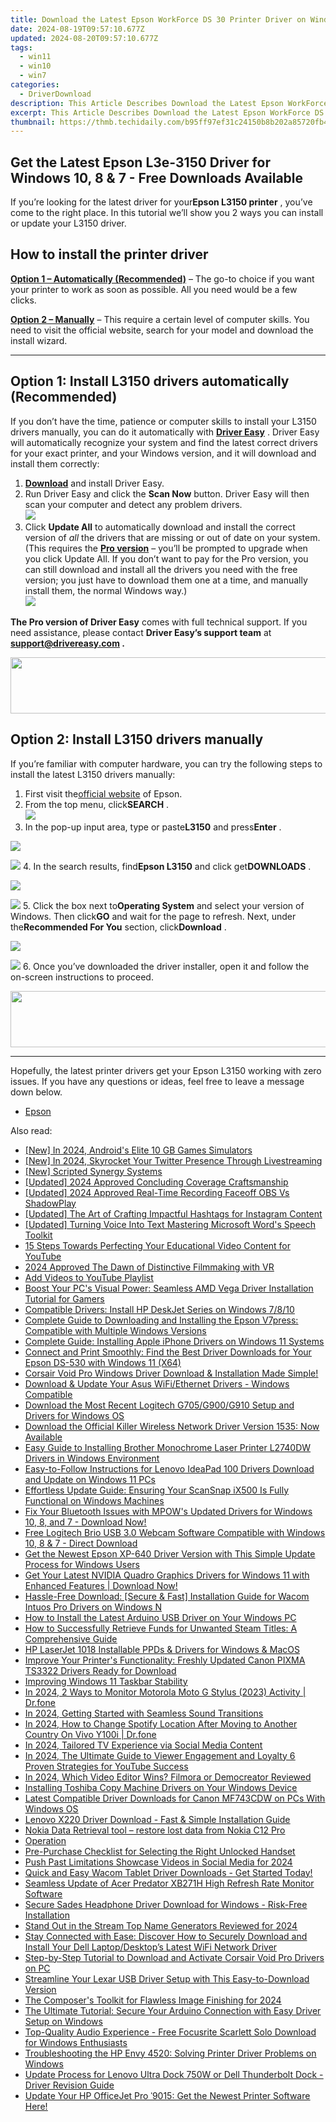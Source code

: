 ```yaml
---
title: Download the Latest Epson WorkForce DS 30 Printer Driver on Windows 11, 8 & 7
date: 2024-08-19T09:57:10.677Z
updated: 2024-08-20T09:57:10.677Z
tags:
  - win11
  - win10
  - win7
categories:
  - DriverDownload
description: This Article Describes Download the Latest Epson WorkForce DS 30 Printer Driver on Windows 11, 8 & 7
excerpt: This Article Describes Download the Latest Epson WorkForce DS 30 Printer Driver on Windows 11, 8 & 7
thumbnail: https://thmb.techidaily.com/b95ff97ef31c24150b8b202a85720fb4906b9c98a9f5fb5115fa67b8c7b12e76.jpg
---
```


## Get the Latest Epson L3e-3150 Driver for Windows 10, 8 & 7 - Free Downloads Available

If you’re looking for the latest driver for your**Epson L3150 printer** , you’ve come to the right place. In this tutorial we’ll show you 2 ways you can install or update your L3150 driver.

## How to install the printer driver

**[Option 1 – Automatically (Recommended)](https://www.drivereasy.com/knowledge/epson-l3150-driver-download-update-windows-10-8-7/#option1)**  – The go-to choice if you want your printer to work as soon as possible. All you need would be a few clicks.

[**Option 2 – Manually**](https://tools.techidaily.com/drivereasy/download/) – This require a certain level of computer skills. You need to visit the official website, search for your model and download the install wizard.

---

## Option 1: Install L3150 drivers automatically (Recommended)

 If you don’t have the time, patience or computer skills to install your L3150 drivers manually, you can do it automatically with **[Driver Easy](https://tools.techidaily.com/drivereasy/download/)**  . Driver Easy will automatically recognize your system and find the latest correct drivers for your exact printer, and your Windows version, and it will download and install them correctly:

1. **[Download](https://tools.techidaily.com/drivereasy/download/)**  and install Driver Easy.
2. Run Driver Easy and click the **Scan Now** button. Driver Easy will then scan your computer and detect any problem drivers.  
![](https://images.drivereasy.com/wp-content/uploads/2020/08/Scan-now.jpg)
3. Click **Update All** to automatically download and install the correct version of _all_ the drivers that are missing or out of date on your system.  
 (This requires the **[Pro version](https://tools.techidaily.com/drivereasy/download/)**  – you’ll be prompted to upgrade when you click Update All. If you don’t want to pay for the Pro version, you can still download and install all the drivers you need with the free version; you just have to download them one at a time, and manually install them, the normal Windows way.)  
![](https://images.drivereasy.com/wp-content/uploads/2020/12/de-update-l3150.jpg)

**The Pro version of Driver Easy** comes with full technical support. If you need assistance, please contact **Driver Easy’s support team** at **[support@drivereasy.com](https://tools.techidaily.com/drivereasy/download/) .**

<!-- affiliate ads begin -->
<a href="https://vapordna.pxf.io/c/5597632/1494880/17238" target="_top" id="1494880"><img src="//a.impactradius-go.com/display-ad/17238-1494880" border="0" alt="" width="728" height="90"/></a><img height="0" width="0" src="https://imp.pxf.io/i/5597632/1494880/17238" style="position:absolute;visibility:hidden;" border="0" />
<!-- affiliate ads end -->
## Option 2: Install L3150 drivers manually

 If you’re familiar with computer hardware, you can try the following steps to install the latest L3150 drivers manually:

1. First visit the[official website](https://epson.com.jm/) of Epson.
2. From the top menu, click**SEARCH** .  
![](https://images.drivereasy.com/wp-content/uploads/2020/12/epson-l3110-driver-manually-1.jpg)
3. In the pop-up input area, type or paste**L3150** and press**Enter** .  
<!-- affiliate ads begin -->
<a href="https://secure.2checkout.com/order/checkout.php?PRODS=33729450&QTY=1&AFFILIATE=108875&CART=1"><img src="https://secure.avangate.com/images/merchant/7f687767ccf20fcea1c9dc4a5adc2326/Digisigner_banner_728_x_90_color_version.png" border="0"></a>
<!-- affiliate ads end -->
![](https://images.drivereasy.com/wp-content/uploads/2020/12/epson-l3150-driver-manually-2.jpg)
4. In the search results, find**Epson L3150** and click get**DOWNLOADS** .  
<!-- affiliate ads begin -->
<a href="https://shop.mondly.com/affiliate.php?ACCOUNT=ATISTUDI&AFFILIATE=108875&PATH=https%3A%2F%2Fwww.mondly.com%3FAFFILIATE%3D108875%26RESOURCE%3D%2BGeneral%2B970x90%2B"><img src="https://secure.avangate.com/images/merchant/69c418c33ec2e1a4267fa9bb77fa1428/general-970x90.gif" border="0"></a>
<!-- affiliate ads end -->
![](https://images.drivereasy.com/wp-content/uploads/2020/12/epson-l3150-driver-manually-3.jpg)
5. Click the box next to**Operating System** and select your version of Windows. Then click**GO** and wait for the page to refresh. Next, under the**Recommended For You** section, click**Download** .  
<!-- affiliate ads begin -->
<a href="https://store.massmailsoftware.com/order/checkout.php?PRODS=1300375&QTY=1&AFFILIATE=108875&CART=1"><img src="https://secure.avangate.com/images/merchant/dc87c13749315c7217cdc4ac692e704c/banera_for_partners-15_%281%29.jpg" border="0"></a>
<!-- affiliate ads end -->
![](https://images.drivereasy.com/wp-content/uploads/2020/12/epson-l3150-driver-manually-4.jpg)
6. Once you’ve downloaded the driver installer, open it and follow the on-screen instructions to proceed.
<!-- affiliate ads begin -->
<a href="https://natural-cycles.sjv.io/c/5597632/2072200/17885" target="_top" id="2072200"><img src="//a.impactradius-go.com/display-ad/17885-2072200" border="0" alt="" width="728" height="90"/></a><img height="0" width="0" src="https://imp.pxf.io/i/5597632/2072200/17885" style="position:absolute;visibility:hidden;" border="0" />
<!-- affiliate ads end -->

---

 Hopefully, the latest printer drivers get your Epson L3150 working with zero issues. If you have any questions or ideas, feel free to leave a message down below.

* [Epson](https://tools.techidaily.com/drivereasy/download/)

<ins class="adsbygoogle"
     style="display:block"
     data-ad-format="autorelaxed"
     data-ad-client="ca-pub-7571918770474297"
     data-ad-slot="1223367746"></ins>



<ins class="adsbygoogle"
     style="display:block"
     data-ad-client="ca-pub-7571918770474297"
     data-ad-slot="8358498916"
     data-ad-format="auto"
     data-full-width-responsive="true"></ins>

<span class="atpl-alsoreadstyle">Also read:</span>
<div><ul>
<li><a href="https://visual-screen-recording.techidaily.com/new-in-2024-androids-elite-10-gb-games-simulators/"><u>[New] In 2024, Android's Elite 10 GB Games Simulators</u></a></li>
<li><a href="https://twitter-videos.techidaily.com/new-in-2024-skyrocket-your-twitter-presence-through-livestreaming/"><u>[New] In 2024, Skyrocket Your Twitter Presence Through Livestreaming</u></a></li>
<li><a href="https://extra-approaches.techidaily.com/new-scripted-synergy-systems/"><u>[New] Scripted Synergy Systems</u></a></li>
<li><a href="https://facebook-video-footage.techidaily.com/updated-2024-approved-concluding-coverage-craftsmanship/"><u>[Updated] 2024 Approved  Concluding Coverage Craftsmanship</u></a></li>
<li><a href="https://remote-screen-capture.techidaily.com/updated-2024-approved-real-time-recording-faceoff-obs-vs-shadowplay/"><u>[Updated] 2024 Approved  Real-Time Recording Faceoff  OBS Vs ShadowPlay</u></a></li>
<li><a href="https://instagram-video-recordings.techidaily.com/updated-the-art-of-crafting-impactful-hashtags-for-instagram-content/"><u>[Updated] The Art of Crafting Impactful Hashtags for Instagram Content</u></a></li>
<li><a href="https://some-guidance.techidaily.com/updated-turning-voice-into-text-mastering-microsoft-words-speech-toolkit/"><u>[Updated] Turning Voice Into Text  Mastering Microsoft Word's Speech Toolkit</u></a></li>
<li><a href="https://youtube-video-recordings.techidaily.com/15-steps-towards-perfecting-your-educational-video-content-for-youtube/"><u>15 Steps Towards Perfecting Your Educational Video Content for YouTube</u></a></li>
<li><a href="https://some-skills.techidaily.com/2024-approved-the-dawn-of-distinctive-filmmaking-with-vr/"><u>2024 Approved  The Dawn of Distinctive Filmmaking with VR</u></a></li>
<li><a href="https://extra-resources.techidaily.com/add-videos-to-youtube-playlist/"><u>Add Videos to YouTube Playlist</u></a></li>
<li><a href="https://win-dash.techidaily.com/boost-your-pcs-visual-power-seamless-amd-vega-driver-installation-tutorial-for-gamers/"><u>Boost Your PC's Visual Power: Seamless AMD Vega Driver Installation Tutorial for Gamers</u></a></li>
<li><a href="https://win-dash.techidaily.com/compatible-drivers-install-hp-deskjet-series-on-windows-7810/"><u>Compatible Drivers: Install HP DeskJet Series on Windows 7/8/10</u></a></li>
<li><a href="https://win-dash.techidaily.com/complete-guide-to-downloading-and-installing-the-epson-v7press-compatible-with-multiple-windows-versions/"><u>Complete Guide to Downloading and Installing the Epson V7press: Compatible with Multiple Windows Versions</u></a></li>
<li><a href="https://win-dash.techidaily.com/complete-guide-installing-apple-iphone-drivers-on-windows-11-systems/"><u>Complete Guide: Installing Apple iPhone Drivers on Windows 11 Systems</u></a></li>
<li><a href="https://win-dash.techidaily.com/connect-and-print-smoothly-find-the-best-driver-downloads-for-your-epson-ds-530-with-windows-11-x64/"><u>Connect and Print Smoothly: Find the Best Driver Downloads for Your Epson DS-530 with Windows 11 (X64)</u></a></li>
<li><a href="https://win-dash.techidaily.com/1722972482843-corsair-void-pro-windows-driver-download-and-installation-made-simple/"><u>Corsair Void Pro Windows Driver Download & Installation Made Simple!</u></a></li>
<li><a href="https://win-dash.techidaily.com/download-and-update-your-asus-wifiethernet-drivers-windows-compatible/"><u>Download & Update Your Asus WiFi/Ethernet Drivers - Windows Compatible</u></a></li>
<li><a href="https://win-dash.techidaily.com/download-the-most-recent-logitech-g705g900g910-setup-and-drivers-for-windows-os/"><u>Download the Most Recent Logitech G705/G900/G910 Setup and Drivers for Windows OS</u></a></li>
<li><a href="https://win-dash.techidaily.com/download-the-official-killer-wireless-network-driver-version-1535-now-available/"><u>Download the Official Killer Wireless Network Driver Version 1535: Now Available</u></a></li>
<li><a href="https://win-dash.techidaily.com/easy-guide-to-installing-brother-monochrome-laser-printer-l2740dw-drivers-in-windows-environment/"><u>Easy Guide to Installing Brother Monochrome Laser Printer L2740DW Drivers in Windows Environment</u></a></li>
<li><a href="https://win-dash.techidaily.com/easy-to-follow-instructions-for-lenovo-ideapad-100-drivers-download-and-update-on-windows-11-pcs/"><u>Easy-to-Follow Instructions for Lenovo IdeaPad 100 Drivers Download and Update on Windows 11 PCs</u></a></li>
<li><a href="https://win-dash.techidaily.com/effortless-update-guide-ensuring-your-scansnap-ix500-is-fully-functional-on-windows-machines/"><u>Effortless Update Guide: Ensuring Your ScanSnap iX500 Is Fully Functional on Windows Machines</u></a></li>
<li><a href="https://win-dash.techidaily.com/1722962172023-fix-your-bluetooth-issues-with-mpows-updated-drivers-for-windows-10-8-and-7-download-now/"><u>Fix Your Bluetooth Issues with MPOW's Updated Drivers for Windows 10, 8, and 7 - Download Now!</u></a></li>
<li><a href="https://win-dash.techidaily.com/free-logitech-brio-usb-30-webcam-software-compatible-with-windows-10-8-and-7-direct-download/"><u>Free Logitech Brio USB 3.0 Webcam Software Compatible with Windows 10, 8 & 7 - Direct Download</u></a></li>
<li><a href="https://win-dash.techidaily.com/get-the-newest-epson-xp-640-driver-version-with-this-simple-update-process-for-windows-users/"><u>Get the Newest Epson XP-640 Driver Version with This Simple Update Process for Windows Users</u></a></li>
<li><a href="https://win-dash.techidaily.com/1722974073270-get-your-latest-nvidia-quadro-graphics-drivers-for-windows-11-with-enhanced-features-download-now/"><u>Get Your Latest NVIDIA Quadro Graphics Drivers for Windows 11 with Enhanced Features | Download Now!</u></a></li>
<li><a href="https://win-dash.techidaily.com/hassle-free-download-secure-and-fast-installation-guide-for-wacom-intuos-pro-drivers-on-windows-n/"><u>Hassle-Free Download: [Secure & Fast] Installation Guide for Wacom Intuos Pro Drivers on Windows N</u></a></li>
<li><a href="https://win-dash.techidaily.com/how-to-install-the-latest-arduino-usb-driver-on-your-windows-pc/"><u>How to Install the Latest Arduino USB Driver on Your Windows PC</u></a></li>
<li><a href="https://technical-tips.techidaily.com/how-to-successfully-retrieve-funds-for-unwanted-steam-titles-a-comprehensive-guide/"><u>How to Successfully Retrieve Funds for Unwanted Steam Titles: A Comprehensive Guide</u></a></li>
<li><a href="https://win-dash.techidaily.com/hp-laserjet-1018-installable-ppds-and-drivers-for-windows-and-macos/"><u>HP LaserJet 1018 Installable PPDs & Drivers for Windows & MacOS</u></a></li>
<li><a href="https://win-dash.techidaily.com/improve-your-printers-functionality-freshly-updated-canon-pixma-ts3322-drivers-ready-for-download/"><u>Improve Your Printer's Functionality: Freshly Updated Canon PIXMA TS3322 Drivers Ready for Download</u></a></li>
<li><a href="https://win11-tips.techidaily.com/improving-windows-11-taskbar-stability/"><u>Improving Windows 11 Taskbar Stability</u></a></li>
<li><a href="https://android-location-track.techidaily.com/in-2024-2-ways-to-monitor-motorola-moto-g-stylus-2023-activity-drfone-by-drfone-virtual-android/"><u>In 2024, 2 Ways to Monitor Motorola Moto G Stylus (2023) Activity | Dr.fone</u></a></li>
<li><a href="https://some-knowledge.techidaily.com/in-2024-getting-started-with-seamless-sound-transitions/"><u>In 2024, Getting Started with Seamless Sound Transitions</u></a></li>
<li><a href="https://review-topics.techidaily.com/in-2024-how-to-change-spotify-location-after-moving-to-another-country-on-vivo-y100i-drfone-by-drfone-virtual-android/"><u>In 2024, How to Change Spotify Location After Moving to Another Country On Vivo Y100i | Dr.fone</u></a></li>
<li><a href="https://facebook-clips.techidaily.com/in-2024-tailored-tv-experience-via-social-media-content/"><u>In 2024, Tailored TV Experience via Social Media Content</u></a></li>
<li><a href="https://youtube-help.techidaily.com/in-2024-the-ultimate-guide-to-viewer-engagement-and-loyalty-6-proven-strategies-for-youtube-success/"><u>In 2024, The Ultimate Guide to Viewer Engagement and Loyalty  6 Proven Strategies for YouTube Success</u></a></li>
<li><a href="https://digital-screen-recording.techidaily.com/in-2024-which-video-editor-wins-filmora-or-democreator-reviewed/"><u>In 2024, Which Video Editor Wins? Filmora or Democreator Reviewed</u></a></li>
<li><a href="https://win-dash.techidaily.com/installing-toshiba-copy-machine-drivers-on-your-windows-device/"><u>Installing Toshiba Copy Machine Drivers on Your Windows Device</u></a></li>
<li><a href="https://win-dash.techidaily.com/latest-compatible-driver-downloads-for-canon-mf743cdw-on-pcs-with-windows-os/"><u>Latest Compatible Driver Downloads for Canon MF743CDW on PCs With Windows OS</u></a></li>
<li><a href="https://win-dash.techidaily.com/lenovo-x220-driver-download-fast-and-simple-installation-guide/"><u>Lenovo X220 Driver Download - Fast & Simple Installation Guide</u></a></li>
<li><a href="https://review-topics.techidaily.com/nokia-data-retrieval-tool-restore-lost-data-from-nokia-c12-pro-by-fonelab-android-recover-data/"><u>Nokia Data Retrieval tool – restore lost data from Nokia C12 Pro</u></a></li>
<li><a href="https://win-dash.techidaily.com/operation/"><u>Operation</u></a></li>
<li><a href="https://buynow-info.techidaily.com/pre-purchase-checklist-for-selecting-the-right-unlocked-handset/"><u>Pre-Purchase Checklist for Selecting the Right Unlocked Handset</u></a></li>
<li><a href="https://facebook-video-content.techidaily.com/push-past-limitations-showcase-videos-in-social-media-for-2024/"><u>Push Past Limitations  Showcase Videos in Social Media for 2024</u></a></li>
<li><a href="https://win-dash.techidaily.com/1722974766104-quick-and-easy-wacom-tablet-driver-downloads-get-started-today/"><u>Quick and Easy Wacom Tablet Driver Downloads - Get Started Today!</u></a></li>
<li><a href="https://win-dash.techidaily.com/seamless-update-of-acer-predator-xb271h-high-refresh-rate-monitor-software/"><u>Seamless Update of Acer Predator XB271H High Refresh Rate Monitor Software</u></a></li>
<li><a href="https://win-dash.techidaily.com/secure-sades-headphone-driver-download-for-windows-risk-free-installation/"><u>Secure Sades Headphone Driver Download for Windows - Risk-Free Installation</u></a></li>
<li><a href="https://facebook-video-share.techidaily.com/stand-out-in-the-stream-top-name-generators-reviewed-for-2024/"><u>Stand Out in the Stream  Top Name Generators Reviewed for 2024</u></a></li>
<li><a href="https://win-dash.techidaily.com/stay-connected-with-ease-discover-how-to-securely-download-and-install-your-dell-laptopdesktops-latest-wifi-network-driver/"><u>Stay Connected with Ease: Discover How to Securely Download and Install Your Dell Laptop/Desktop’s Latest WiFi Network Driver</u></a></li>
<li><a href="https://win-dash.techidaily.com/1722977109270-step-by-step-tutorial-to-download-and-activate-corsair-void-pro-drivers-on-pc/"><u>Step-by-Step Tutorial to Download and Activate Corsair Void Pro Drivers on PC</u></a></li>
<li><a href="https://win-dash.techidaily.com/streamline-your-lexar-usb-driver-setup-with-this-easy-to-download-version/"><u>Streamline Your Lexar USB Driver Setup with This Easy-to-Download Version</u></a></li>
<li><a href="https://some-guidance.techidaily.com/the-composers-toolkit-for-flawless-image-finishing-for-2024/"><u>The Composer's Toolkit for Flawless Image Finishing for 2024</u></a></li>
<li><a href="https://win-dash.techidaily.com/the-ultimate-tutorial-secure-your-arduino-connection-with-easy-driver-setup-on-windows/"><u>The Ultimate Tutorial: Secure Your Arduino Connection with Easy Driver Setup on Windows</u></a></li>
<li><a href="https://win-dash.techidaily.com/top-quality-audio-experience-free-focusrite-scarlett-solo-download-for-windows-enthusiasts/"><u>Top-Quality Audio Experience - Free Focusrite Scarlett Solo Download for Windows Enthusiasts</u></a></li>
<li><a href="https://win-dash.techidaily.com/troubleshooting-the-hp-envy-4520-solving-printer-driver-problems-on-windows/"><u>Troubleshooting the HP Envy 4520: Solving Printer Driver Problems on Windows</u></a></li>
<li><a href="https://win-dash.techidaily.com/update-process-for-lenovo-ultra-dock-750w-or-dell-thunderbolt-dock-driver-revision-guide/"><u>Update Process for Lenovo Ultra Dock 750W or Dell Thunderbolt Dock - Driver Revision Guide</u></a></li>
<li><a href="https://win-dash.techidaily.com/update-your-hp-officejet-pro-9015-get-the-newest-printer-software-here/"><u>Update Your HP OfficeJet Pro ˈ9015: Get the Newest Printer Software Here!</u></a></li>
</ul></div>
